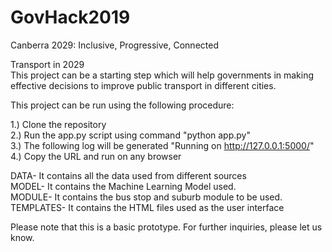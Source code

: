 # GovHack2019
Canberra 2029: Inclusive, Progressive, Connected <br>

Transport in 2029 <br>
This project can be a starting step which will help governments in making effective decisions to improve public transport in different cities. 


This project can be run using the following procedure: <br>

1.) Clone the repository <br>
2.) Run the app.py script using command "python app.py" <br>
3.) The following log will be generated "Running on http://127.0.0.1:5000/" <br>
4.) Copy the URL and run on any browser <br>


DATA- It contains all the data used from different sources <br>
MODEL- It contains the Machine Learning Model used. <br>
MODULE- It contains the bus stop and suburb module to be used. <br>
TEMPLATES- It contains the HTML files used as the user interface <br>



Please note that this is a basic prototype. For further inquiries, please let us know.




